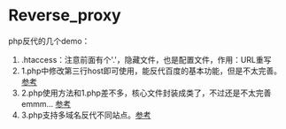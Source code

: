 # Reverse_proxy
php反代的几个demo：
1. .htaccess：注意前面有个'.'，隐藏文件，也是配置文件，作用：URL重写
2. 1.php中修改第三行host即可使用，能反代百度的基本功能，但是不太完善。[参考](https://whj.site/back-end/ru-he-yongphp-shi-xian-fan-xiang-dai-li/)
3. 2.php使用方法和1.php差不多，核心文件封装成类了，不过还是不太完善emmm... [参考](https://www.jb51.net/article/53792.htm)
4. 3.php支持多域名反代不同站点。[参考](http://jitao123.com/160.html)

